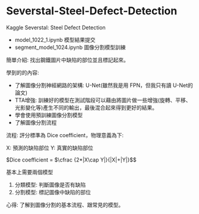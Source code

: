 # Severstal-Steel-Defect-Detection
Kaggle Severstal: Steel Defect Detection

- model_1022_1.ipynb 模型結果提交 
- segment_model_1024.ipynb 圖像分割模型訓練


簡單介紹:
找出鋼鐵圖片中缺陷的部位並且標記起來。  



學到的的內容:
- 了解圖像分割神經網路的架構: U-Net(雖然我是用 FPN，但我只有讀 U-Net的論文)
- TTA增強: 訓練好的模型在測試階段可以藉由將圖片做一些增強(旋轉、平移、光影變化等)產生不同的輸出，最後混合起來得到更好的結果。
- 學會使用預訓練圖像分割模型
- 了解圖像分割流程

流程: 
評分標準為 Dice coefficient，物理意義為下:

X: 預測的缺陷部位
Y: 真實的缺陷部位

$Dice coefficient = $\cfrac {2*|X\cap Y|}{|X|+|Y|}$$


基本上需要兩個模型
1. 分類模型: 判斷圖像是否有缺陷
2. 分割模型: 標記圖像中缺陷的部位



心得: 了解到圖像分割的基本流程、跟常見的模型。
